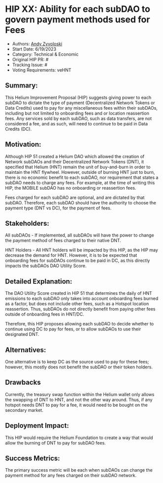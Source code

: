 # HIP XX: Ability for each subDAO to govern payment methods used for Fees
- Authors: [Andy Zyvoloski](https://github.com/heatedlime)
- Start Date: 6/19/2023
- Category: Technical & Economic
- Original HIP PR: #
- Tracking Issue: #
- Voting Requirements: veHNT

## Summary: 
This Helium Improvement Proposal (HIP) suggests giving power to each subDAO to dictate the type of payment (Decentralized Network Tokens or Data Credits) used to pay for any miscellaneous fees within their subDAOs, including but not limited to onboarding fees and or location reassertion fees. Any services sold by each subDAO, such as data transfers, are not considered a fee, and as such, will need to continue to be paid in Data Credits (DC).

## Motivation:
Although HIP 51 created a Helium DAO which allowed the creation of Network subDAOs and their Decentralized Network Tokens (DNT), it specified that Helium (HNT) remain the unit of buy-and-burn in order to maintain the HNT flywheel. However, outside of burning HNT just to burn, there is no economic benefit to each subDAO, nor requirement that states a subDAO needs to charge any fees. For example, at the time of writing this HIP, the MOBILE subDAO has no onboarding or reassertion fees. 

Fees charged for each subDAO are optional, and are dictated by that subDAO. Therefore, each subDAO should have the authority to choose the payment type (DNT vs DC), for the payment of fees. 

## Stakeholders:

All subDAOs - If implemented, all subDAOs will have the power to change the payment method of fees charged to their native DNT. 

HNT Holders - All HNT holders will be impacted by this HIP, as the HIP may decrease the demand for HNT. However, it is to be expected that onboarding fees for subDAOs continue to be paid in DC, as this directly impacts the subDAOs DAO Utility Score.

## Detailed Explanation:
The DAO Utility Score created in HIP 51 that determines the daily of HNT emissions to each subDAO only takes into account onboarding fees burned as a factor, but does not include other fees, such as a Hotspot location reassertion. Thus, subDAOs do not directly benefit from paying other fees outside of onboarding fees in HNT/DC. 

Therefore, this HIP proposes allowing each subDAO to decide whether to continue using DC to pay for fees, or to allow subDAOs to use their designated DNT. 

## Alternatives:
One alternative is to keep DC as the source used to pay for these fees; however, this mostly does not benefit the subDAO or their token holders.

## Drawbacks
Currently, the treasury swap function within the Helium wallet only allows the swapping of DNT to HNT, and not the other way around. Thus, if any hotspot needs DNT to pay for a fee, it would need to be bought on the secondary market.

## Deployment Impact:
This HIP would require the Helium Foundation to create a way that would allow the burning of DNT to pay for subDAO fees.

## Success Metrics:
The primary success metric will be each when subDAOs can change the payment method for any fees charged on their subDAO network. 
